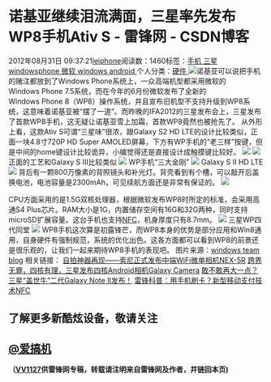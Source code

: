 
# 诺基亚继续泪流满面，三星率先发布WP8手机Ativ S - 雷锋网 - CSDN博客


2012年08月31日 09:37:21[leiphone](https://me.csdn.net/leiphone)阅读数：1460标签：[手机																](https://so.csdn.net/so/search/s.do?q=手机&t=blog)[三星																](https://so.csdn.net/so/search/s.do?q=三星&t=blog)[windowsphone																](https://so.csdn.net/so/search/s.do?q=windowsphone&t=blog)[微软																](https://so.csdn.net/so/search/s.do?q=微软&t=blog)[windows																](https://so.csdn.net/so/search/s.do?q=windows&t=blog)[android																](https://so.csdn.net/so/search/s.do?q=android&t=blog)[
							](https://so.csdn.net/so/search/s.do?q=windows&t=blog)[
																					](https://so.csdn.net/so/search/s.do?q=微软&t=blog)个人分类：[硬件																](https://blog.csdn.net/leiphone/article/category/877730)
[
																								](https://so.csdn.net/so/search/s.do?q=微软&t=blog)
[
				](https://so.csdn.net/so/search/s.do?q=windowsphone&t=blog)
[
			](https://so.csdn.net/so/search/s.do?q=windowsphone&t=blog)
[
		](https://so.csdn.net/so/search/s.do?q=三星&t=blog)
[
	](https://so.csdn.net/so/search/s.do?q=手机&t=blog)
![](http://www.leiphone.com/wp-content/uploads/2012/08/5305.IMG_5530_4378FC38-150x150.jpg)诺基亚可以说把手机的赌注都放到了Windows Phone系统上，一众高端机型都采用微软的Windows Phone 7.5系统，而在今年的6月份微软发布了全新的Windows Phone 8（WP8）操作系统，并且宣布旧机型不支持升级到WP8系统，这意味着诺基亚被“摆了一道”。而昨晚的IFA2012的三星发布会上，三星发布了首款WP8手机，这无疑让诺基亚雪上加霜，首款WP8竟然也被抢先了。
从外形上看，这款Ativ S可谓“三星味”很浓，跟Galaxy S2 HD LTE的设计比较类似，正面一块4.8寸720P HD Super AMOLED屏幕，下方有WP手机的“老三样”按键，但是中间的home键设计比较诡异，小编觉得还是直接设计成触摸键比较好。
![](http://www.leiphone.com/wp-content/uploads/2012/08/5100.IMG_5522_06A47A66.jpg)
![](http://www.leiphone.com/wp-content/uploads/2012/08/3465.IMG_5533_291909211.jpg)
正面的工艺和Galaxy S III比较类似
![](http://www.leiphone.com/wp-content/uploads/2012/08/8836.IMG_5526_28307D6A.jpg)
WP手机“三大金刚”
![](http://www.leiphone.com/wp-content/uploads/2012/08/4214.IMG_5525_2472D89A.jpg)
Galaxy S II HD LTE
![](http://www.leiphone.com/wp-content/uploads/2012/08/Image.jpg)
背后有一颗800万像素的背照镜头和补光灯。背壳看到有个槽，可以敲开后盖换电池，电池容量是2300mAh，可见续航方面还是非常有保证的。
![](http://www.leiphone.com/wp-content/uploads/2012/08/7367.IMG_5535_5B8C40C6.jpg)

CPU方面采用的是1.5G双核处理器，根据微软发布WP8时所定的标准，会采用高通S4 Plus芯片。RAM大小是1G，内置储存空间有16G和32G两种，同时支持microSD扩展容量。这台手机也支持[NFC](http://www.leiphone.com/0814-nfc.html)，机身厚度只有8.7mm。
![](http://www.leiphone.com/wp-content/uploads/2012/08/ativ-s-specs-5601.jpg)
三星WP四代同堂
![](http://www.leiphone.com/wp-content/uploads/2012/08/8712.IMG_5544_12F251F5.jpg)
WP8手机这次算是初露锋芒，而WP8本身的优势是部分应用和Win8通用，自身硬件有强制规范，系统的优化出色。这各方面都可以看到WP8的前景还是很乐观的，让我们一起来期待WP8手机的表现吧。
图片来源：[windows
 team blog](http://windowsteamblog.com/windows_phone/b/windowsphone/archive/2012/08/29/this-is-the-samsung-ativ-s-the-first-of-many-amazing-windows-phone-8-devices-coming-this-year.aspx)
相关链接：
[自拍神器再现——索尼正式发布中端WiFi微单相机NEX-5R](http://www.leiphone.com/0830-vv1127-nex-5r.html)
[跨界无罪，四核有理，三星发布四核Android相机Galaxy
 Camera](http://www.leiphone.com/0830-vv1127-galaxy-camera.html)
[敢不敢再大一点？三星“盖世牛”二代Galaxy
 Note II发布！](http://www.leiphone.com/0830-vv1127-galaxy-note2.html)
[雷锋科普：用手机刷卡？新型移动支付技术NFC](http://www.leiphone.com/0814-nfc.html)

## 了解更多新酷炫设备，敬请关注
## [@爱搞机](http://weibo.com/u/2708473010)

**（****[VV1127](http://www.leiphone.com/author/%E5%BC%A0%E5%A8%81)****供****雷锋网****专稿，转载请注明来自雷锋网及作者，并链回本页)**

